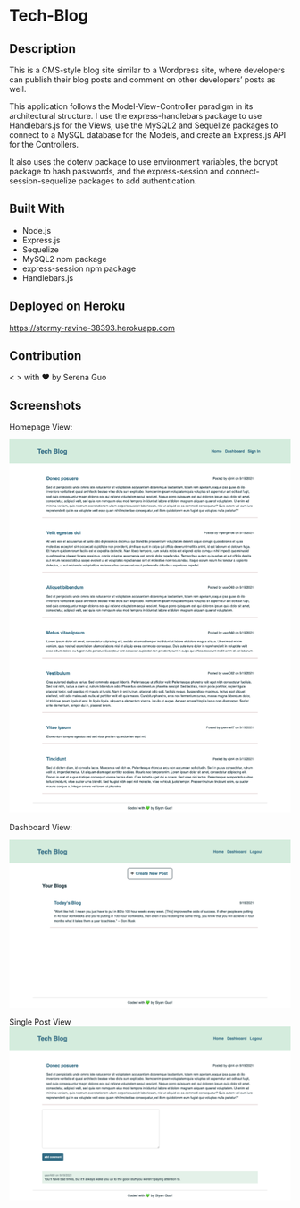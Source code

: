 # Tech-Blog


## Description
This is a CMS-style blog site similar to a Wordpress site, where developers can publish their blog posts and comment on other developers’ posts as well. 

This application follows the Model-View-Controller paradigm in its architectural structure. I use the express-handlebars package to use Handlebars.js for the Views, use the MySQL2 and Sequelize packages to connect to a MySQL database for the Models, and create an Express.js API for the Controllers.

It also uses the dotenv package to use environment variables, the bcrypt package to hash passwords, and the express-session and connect-session-sequelize packages to add authentication.



## Built With
* Node.js
* Express.js
* Sequelize
* MySQL2 npm package
* express-session npm package
* Handlebars.js


## Deployed on Heroku
<https://stormy-ravine-38393.herokuapp.com>


## Contribution
< > with ❤️  by Serena Guo


## Screenshots
Homepage View:

![the screenshot of the site](snapshots/screenshot.png)

Dashboard View:

![the screenshot of the command-line](snapshots/screenshot2.png)

Single Post View
![the screenshot of the command-line](snapshots/screenshot3.png)


